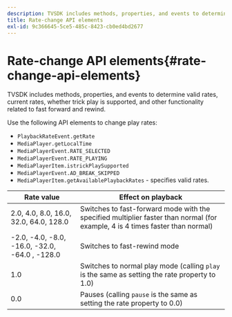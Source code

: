 ```yaml
---
description: TVSDK includes methods, properties, and events to determine valid rates, current rates, whether trick play is supported, and other functionality related to fast forward and rewind.
title: Rate-change API elements
exl-id: 9c366645-5ce5-485c-8423-cb0ed4bd2677
---
```

# Rate-change API elements{#rate-change-api-elements}

TVSDK includes methods, properties, and events to determine valid rates, current rates, whether trick play is supported, and other functionality related to fast forward and rewind.

<!--<a id="section_36576E92DE6343AEBD0BBD662502365D"></a>-->

Use the following API elements to change play rates:

* `PlaybackRateEvent.getRate` 
* `MediaPlayer.getLocalTime` 
* `MediaPlayerEvent.RATE_SELECTED` 
* `MediaPlayerEvent.RATE_PLAYING` 
* `MediaPlayerItem.istrickPlaySupported` 
* `MediaPlayerEvent.AD_BREAK_SKIPPED` 
* `MediaPlayerItem.getAvailablePlaybackRates` - specifies valid rates.

|  Rate value  | Effect on playback  |
|---|---|
|  2.0, 4.0, 8.0, 16.0, 32.0, 64.0, 128.0  | Switches to fast-forward mode with the specified multiplier faster than normal (for example, 4 is 4 times faster than normal)  |
|  -2.0, -4.0, -8.0, -16.0, -32.0, -64.0 , -128.0  | Switches to fast-rewind mode  |
|  1.0  | Switches to normal play mode (calling `play` is the same as setting the rate property to 1.0)  |
|  0.0  | Pauses (calling `pause` is the same as setting the rate property to 0.0)  |
